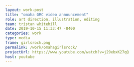 ```yaml
---
layout: work-post
title: "omaha GRC video announcement"
role: art direction, illustration, editing
team: tristan whitehill
date: 2019-10-15 11:33:47 -0400
categories: work
type: media
frame: girlsrock.png
permalink: /work/omahagirlsrock/
projectUrl: https://www.youtube.com/watch?v=j29ebxK27qQ
host: youtube
---
```

